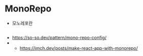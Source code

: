 # MonoRepo
- 모노레포란 
```
```

- https://so-so.dev/pattern/mono-repo-config/
- - https://imch.dev/posts/make-react-app-with-monorepo/
